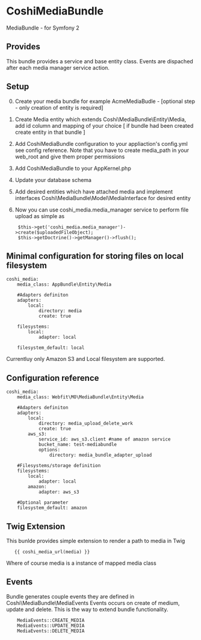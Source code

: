 CoshiMediaBundle
=============

MediaBundle - for Symfony 2

Provides
---------

This bundle provides a service and base entity class.
Events are dispached after each media manager service action.


Setup
------

0. Create your media bundle for example AcmeMediaBudle - [optional step - only creation of entity is required]
1. Create Media entity which extends Coshi\MediaBundle\Entity\Media, add id column and mapping of your choice [ if bundle had been created create entity in that bundle ]
2. Add CoshiMediaBundle configuration to your appliaction's config.yml see config reference. Note that you have to create media_path in your web_root and give them proper permissions
3. Add CoshiMediaBundle to your AppKernel.php
4. Update your database schema
5. Add desired entities which have attached media and implement interfaces Coshi\MediaBundle\Model\MediaInterface for desired entity 
6. Now you can use coshi_media.media_manager service to perform file upload as simple as 

        $this->get('coshi_media.media_manager')->create($uploadedFileObject);
        $this->getDoctrine()->getManager()->flush();

Minimal configuration for storing files on local filesystem
-----------------------------------------------------------

    coshi_media:
        media_class: AppBundle\Entity\Media

        #Adapters definiton
        adapters:
            local:
                directory: media
                create: true

        filesystems:
            local:
                adapter: local

        filesystem_default: local

Currentluy only Amazon S3 and Local filesystem are supported.

Configuration reference
----------------

    coshi_media:
        media_class: Webfit\MO\MediaBundle\Entity\Media

        #Adapters definiton
        adapters:
            local:
                directory: media_upload_delete_work 
                create: true
            aws_s3:
                service_id: aws_s3.client #name of amazon service
                bucket_name: test-mediabundle
                options:
                    directory: media_bundle_adapter_upload
        
        #Filesystems/storage definition
        filesystems:
            local:
                adapter: local
            amazon:
                adapter: aws_s3
        
        #Optional parameter
        filesystem_default: amazon

Twig Extension
--------------

This bunlde provides simple extension to render a path to media in Twig
    
       {{ coshi_media_url(media) }}

Where of course media is a instance of mapped media class 

Events
------

Bundle generates couple events they are defined in Coshi\MediaBundle\MediaEvents
Events occurs on create of medium, update and delete. 
This is the way to extend bundle functionality.
        
        MediaEvents::CREATE_MEDIA
        MediaEvents::UPDATE_MEDIA
        MediaEvents::DELETE_MEDIA

